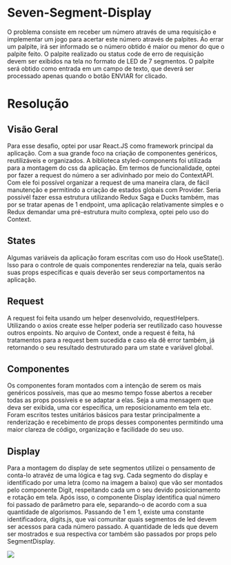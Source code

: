 # Seven-Segment-Display

O problema consiste em receber um número através de uma requisição e implementar um jogo para acertar este número através de palpites. Ao errar um palpite, irá ser informado se o número obtido é maior ou menor do que o palpite feito. O palpite realizado ou status code de erro de requisição devem ser exibidos na tela no formato de LED de 7 segmentos. O palpite será obtido como entrada em um campo de texto, que deverá ser processado apenas quando o botão ENVIAR for clicado.

# Resolução

## Visão Geral

Para esse desafio, optei por usar React.JS como framework principal da aplicação. Com a sua grande foco na criação de componentes genéricos, reutilizáveis e organizados. A biblioteca styled-components foi utilizada para a montagem do css da aplicação. Em termos de funcionalidade, optei por fazer a request do número a ser adivinhado por meio do ContextAPI. Com ele foi possível organizar a request de uma maneira clara, de fácil manutenção e permitindo a criação de estados globais com Provider. Seria possivél fazer essa estrutura utilizando Redux Saga e Ducks também, mas por se tratar apenas de 1 endpoint, uma aplicação relativamente simples e o Redux demandar uma pré-estrutura muito complexa, optei pelo uso do Context.

## States

Algumas variáveis da aplicação foram escritas com uso do Hook useState(). Isso para o controle de quais componentes rendereziar na tela, quais serão suas props específicas e quais deverão ser seus comportamentos na aplicação.

## Request

A request foi feita usando um helper desenvolvido, requestHelpers. Utilizando o axios create esse helper poderia ser reutilizado caso houvesse outros enpoints.
No arquivo de Context, onde a request é feita, há tratamentos para a request bem sucedida e caso ela dê error também, já retornando o seu resultado destruturado para um state e variável global.

## Componentes

Os componentes foram montados com a intenção de serem os mais genéricos possíveis, mas que ao mesmo tempo fosse abertos a receber todas as props possíveis e se adaptar a elas. Seja a uma mensagem que deva ser exibida, uma cor específica, um reposicionamento em tela etc. Foram escritos testes unitários básicos para testar principalmente a renderização e recebimento de props desses componentes permitindo uma maior clareza de código, organização e facilidade do seu uso.

## Display

Para a montagem do display de sete segmentos utilizei o pensamento de conta-lo atravéz de uma lógica e tag svg. Cada segmento do display e identificado por uma letra (como na imagem a baixo) que vão ser montados pelo componente Digit, respeitando cada um o seu devido posicionamento e rotação em tela. Após isso, o componente Display identifica qual número foi passado de parâmetro para ele, separando-o de acordo com a sua quantidade de algorismos. Passando de 1 em 1, existe uma constante identificadora, digits.js, que vai comunitar quais segmentos de led devem ser acessos para cada número passado. A quantidade de leds que devem ser mostrados e sua respectiva cor também são passados por props pelo SegmentDisplay.

<img src="https://upload.wikimedia.org/wikipedia/commons/thumb/0/02/7_segment_display_labeled.svg/450px-7_segment_display_labeled.svg.png"/>
